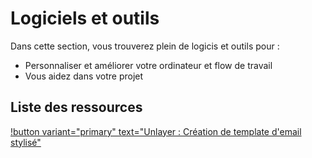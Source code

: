 # Logiciels et outils 

Dans cette section, vous trouverez plein de logicis et outils pour : 
- Personnaliser et améliorer votre ordinateur et flow de travail 
- Vous aidez dans votre projet

## Liste des ressources

[!button variant="primary" text="Unlayer : Création de template d'email stylisé"](./unlayer.md)

